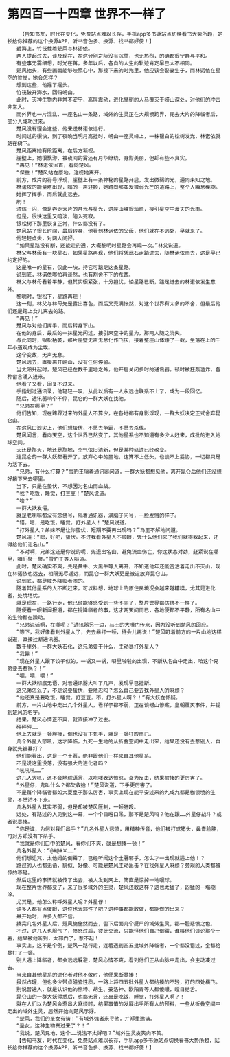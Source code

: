# 第四百一十四章 世界不一样了
        【告知书友，时代在变化，免费站点难以长存，手机app多书源站点切换看书大势所趋，站长给你推荐的这个换源APP，听书音色多、换源、找书都好使！】
       碧海上，竹筏载着楚风与林诺依。
       两人提起过去，谈及现在，在这分别之际没有沉重，也无热烈，的确都很宁静与平和。
       有些事无需细想，时光荏苒，多年以后，各自的人生的轨迹肯定早已大不相同。
       楚风抬头，有些画面能够映照心中，那接下来的时光里，他应该会娶妻生子，而林诺依在星空的彼岸，她会怎样？
       想到这些，他摇了摇头。
       竹筏破开海水，回归崂山。
       此时，天神生物内非常不安宁，高层震动，进化皇朝的人马覆灭于崂山深处，对他们的冲击非常大。
       而外界也一片混乱，一座名山一条路，域外的生灵正在大规模跨界，死去大片的降临者后，部分人成功过来。
       楚风没有理会这些，他来送林诺依远行。
       时间过的很快，到了夜晚当明月高挂时，崂山一座灵峰上，一株银白的松树发光，林诺依就站在树下。
       楚风距离她有段距离，在后方凝视。
       崖壁上，她很飘渺，被夜间的雾还有月华缭绕，身影美丽，但却有些不真实。
       “再见！”林诺依回首，看向楚风。
       “保重！”楚风站在原地，注视她离开。
       前方，成片的符号浮现，崖壁上有一条神秘的星路开启，发出微弱的光，通向未知之地。
       林诺依的能量塔出现，嗡的一声轻颤，她踏向那条发微弱光芒的道路上，整个人瞬息模糊。
       她挥了挥手，而后就此远去。
       刷！
       清辉一闪，像是吞走大片的月光与星光，这座山峰很灿烂，接引星空中漫天的光雨。
       但是，很快这里又暗淡，陷入死寂。
       银松树下那里恢复正常，什么都没有了。
       楚风站了很长时间，最后转身，他看到林诺依的父母，他们就在不远处，早就来了。
       他轻轻点头，对两人问好。
       “如果星路没有断，还能走的通，大概黎明时星路会再现一次。”林父说道。
       林父与林母有一块星石，如果星路再现，他们将凭此石走踏进去，随林诺依而去，这是早已约定好的。
       这是唯一的星石，仅此一块，持它可踏足这条星路。
       说到底，林诺依哪怕再淡然，也有割舍不下的东西。
       林父与林母看着平静，但其实很紧张，十分担忧，怕星路已断，踏足进去的林诺依发生意外。
       黎明时，银松下，星路再现！
       这一刻，林父与林母先是露出喜色，而后又充满怅然，对这个世界有太多的不舍，但最后他们还是踏上女儿离去的路。
       “再见！”
       楚风与对他们挥手，而后转身下山。
       在他的身后，最后的一抹星光闪过，接引来空中的星力，那两人随之消失。
       与此同时，银松枯萎，那片崖壁无声无息化作飞灰，接着整座山体矮了一截，坐落在上的千年小道观成为尘埃。
       这个变故，无声无息。
       楚风远去，直接离开崂山，没有任何停留。
       当太阳升起时，楚风已经在数千里地之外，他开启关闭多时的通讯器，顿时被狂轰滥炸，各种留言涌入进来。
       他看了又看，回复不过来。
       手指划过通讯录，他轻轻一叹，从此以后有一人永远也联系不上了，成为一段回忆。
       随后，通讯器响个不停，昆仑的一群大妖在找他。
       “兄弟在哪里？”
       他们告知，现在跨界过来的外星人不算少，在各地都有身影浮现，一群大妖决定正式舍弃昆仑山。
       在这风口浪尖上，他们想蛰伏，不愿去争霸，不愿去杀伐。
       楚风闻言，看向天空，这个世界已然变了，其他星系也不知道有多少人赶来，成批的进入地球空间。
       天还是那天，地还是那地，空气依旧清新，但是某种轨迹已经改变。
       连昆仑的一群大妖都看开了，放弃心中的圣地，这算不上低头，也谈不上妥协，一切都只是为活下去。
       “兄弟，有什么打算？”雪豹王隔着通讯器问道，一群大妖都想见他，离开昆仑后他们还没想好接下来去哪里。
       当下，只是在蛰伏，不想因为名山而血战。
       “我？吃饭，睡觉，打豆豆！”楚风说道。
       “啥？”
       一群大妖发懵。
       就是老喇嘛都没有念佛号，隔着通讯器，满脑子问号，一脸发懵的样子。
       “错，嗯，是吃饭，睡觉，打外星人！”楚风说道。
       “打外星人？弟妹不是让你蛰伏，短期不要再出现吗？”马王不解地问道。
       楚风道：“嗯，好吧，蛰伏。不过我看外星人不顺眼，凭什么他们来了我们就得躲起来，还得给他们让名山。”
       “不对啊，兄弟这还是你说的呢，先退出名山，避免流血伤亡，你这状态对劲，赶紧说在哪里，咱们聚一聚。”雪豹王等人叫道。
       此时，楚风确实不爽，先是黄牛、大黑牛等人离开，不知道他年还能否活着走出不灭山，现在林诺依也远去，相隔无尽遥远，而昆仑一群大妖更是被迫放弃昆仑山。
       说到底，都是域外降临者闹的。
       随着其他星系的人不断赶来，可以料想，地球上的原住民境况会越来越糟糕，尤其是进化者，处境堪忧。
       就是现在，一路行走，他已经能够感受到一些不同了，整片世界都仿佛不一样了。
       随便看一眼新闻报道，都在提降临者的事，这才两天间而已，各地便都不平静，所有名山中的生物都在躁动。
       “兄弟说话啊，在哪呢？”通讯器另一边，马王的大嗓门传来，因为没听到楚风的回应。
       “等下，我好像看到外星人了，先去暴打一顿，待会儿再说！”楚风盯着前方的一片山地这样说道，直接挂断通讯器。
       数千里外，一群大妖石化，这兄弟要干什么，主动暴打外星人？
       “我靠！”
       “现在外星人跟下饺子似的，一锅又一锅，噼里啪啦的出现，不断从名山中走出，咱这个兄弟要去惹祸？！”
       “喂，喂，喂！”
       一群大妖彻底无语，对着通讯器大叫了几声，发现早已挂断。
       这兄弟怎么了，不是说要蛰伏，要隐忍吗？怎么自己要去找外星人的麻烦？
       “他还真是要吃饭，睡觉，打豆豆，不，打外星人啊？！”有大妖在怀疑。
       前方，一片山地中走出几个外星人，看样子都不弱，正在谈崂山惨案，皇朝覆灭事件，并提到楚风的名字。
       结果，楚风心情正不爽，就直接冲了过去。
       砰砰砰……
       他上去就是一顿胖揍，倒也没有下死手，就是一顿狂殴而已。
       几个外星人怒吼，这才降临，九死一生地的从折叠空间中走出来，结果还没有去惹别人，自身就先被暴打？
       他们能看出，这是一个土著，绝非跟他们一样来自其他星系。
       不是说这里没落，没有强大的进化者吗？
       “吼吼吼……”
       这几人大吼，还不会地球语言，以咆哮表达愤怒，奋力反击，结果被揍的更厉害了。
       “外星仔，鬼叫什么？都欠收拾！”楚风说道，下手更厉害了。
       不是每个降临者都如大夏皇子那么厉害，事实上现在能平安过来的九成九都是枷锁境的生灵，不然活不下来。
       几名外星人其实不弱，但是却被楚风压制，一顿狂殴。
       远处，有路过的人见到这一幕，一个个目瞪口呆，那不是楚风吗？他在跟……外星仔战斗？或者说暴揍。
       “你是谁，为何对我们出手？”几名外星人悲愤，用精神传音，他们被打成猪头，鼻青脸肿，可对方却没有下杀手。
       “我就是你们口中的楚风，看你们不爽，就是想揍一顿！”
       几名外星人：“@#@#￥……”
       他们想诅咒，太他妈的倒霉了，已经听闻这个土著邪乎，怎么才一出现就遇上他！？
       路过的人也都无语，貌似、好像、可能是楚风主动出击？在找外星人麻烦？旁观的人类都被惊的不轻。
       然后这里的事情就被传了出去，被人发到网上，简直是惊掉一地眼球。
       现在整片世界都变了，来了很多域外的生灵，楚风还敢这样？这也太猛了，凶猛的一塌糊涂。
       尤其是，他怎么称呼外星人呢？外星仔！
       许多人都有点傻眼，这位也太邪性了吧？这种事都能敢做，都能做的出来？
       最开始时，许多人都不信。
       揍完几名外星人后，楚风施施然而去，留下后面几个挺尸的域外生灵，都一脸悲愤之色。
       不过，这几人也服气了，愤怒过后，彼此交流，只能怪他们自己倒霉，谁叫他们谈论那个土著，结果被他听到，太邪门了，惹不起！
       事实上，这不是个例，楚风一路行走，连着遇到四五批域外降临者，一个都没错过，全都给暴打了一顿。
       别人遇上降临者，都会远远躲避，楚风心情不爽，看到他们正从山脉中走出，会主动凑过去。
       当来自其他星系的进化者对他不敬时，他便果断暴揍！
       虽然占理，但也多少带点碰瓷性质，一路上将四五批外星人都给揍的不轻，打的四处横飞。
       别说普通人，就是认识他的熊坤、胡生、姜洛神、欧阳青等人都傻眼，瞠目结舌。
       昆仑山的一群大妖得悉后，也都无言，还真是吃饭，睡觉，打外星人啊？！
       就在人们以为楚风会惹出大麻烦时，结果事情的发展出乎所有人的预料，一些从折叠空间中走出的域外生灵，居然开始向楚风示好。
       “楚风，我们的圣女有请！”有域外强者来寻他，并郑重邀请。
       “圣女，这种生物真过来了？！”
       “我说，楚风兄地，这个……说法不太好吧？”域外生灵皮笑肉不笑。
       【告知书友，时代在变化，免费站点难以长存，手机app多书源站点切换看书大势所趋，站长给你推荐的这个换源APP，听书音色多、换源、找书都好使！】